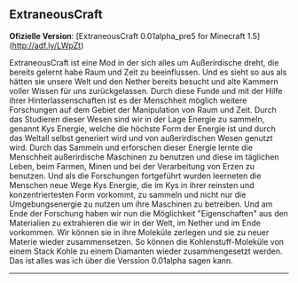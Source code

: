 ## ExtraneousCraft
**Ofizielle Version**: [ExtraneousCraft 0.01alpha_pre5 for Minecraft 1.5] (http://adf.ly/LWpZt)

ExtraneousCraft ist eine Mod in der sich alles um Außerirdische dreht, die bereits gelernt habe Raum und Zeit zu beeinflussen. Und es sieht so aus als hätten sie unsere Welt und den Nether bereits besucht und alte Kammern voller Wissen für uns zurückgelassen. Durch diese Funde und mit der Hilfe ihrer Hinterlassenschaften ist es der Menschheit möglich weitere Forschungen auf dem Gebiet der Manipulation von Raum und Zeit. Durch das Studieren dieser Wesen sind wir in der Lage Energie zu sammeln, genannt Kys Energie, welche die höchste Form der Energie ist und durch das Weltall selbst generiert wird und von außerirdischen Wesen genutzt wird. Durch das Sammeln und erforschen dieser Energie lernte die Menschheit außerirdische Maschinen zu benutzen und diese im täglichen Leben, beim Farmen, Minen und bei der Verarbeitung von Erzen zu benutzen. Und als die Forschungen fortgeführt wurden leerneten die Menschen neue Wege Kys Energie, die im Kys in ihrer reinsten und konzentriertesten Form vorkommt, zu sammeln und nicht nur die Umgebungsenergie zu nutzen um ihre Maschinen zu betreiben. Und am Ende der Forschung haben wir nun die Möglichkeit "Eigenschaften" aus den Materialien zu extrahieren die wir in der Welt, im Nether und im Ende vorkommen. Wir können sie in ihre Moleküle zerlegen und sie zu neuer Materie wieder zusammensetzen. So können die Kohlenstuff-Moleküle von einem Stack Kohle zu einem Diamanten wieder zusammengesetzt  werden. Das ist alles was ich über die Verssion 0.01alpha sagen kann.

***

